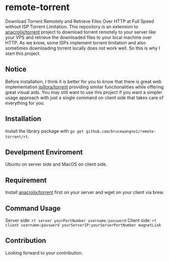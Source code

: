 # remote-torrent

Download Torrent Remotely and Retrieve Files Over HTTP at Full Speed without ISP Torrent Limitation.
This repository is an extension to [anacrolix/torrent](https://github.com/anacrolix/torrent) project to download torrent remotely to your server like your VPS and retrieve the downloaded files to your local machine over HTTP. As we know, some ISPs implement torrent limitation and also sometimes downloading torrent locally does not work well. So this is why I start this project.

## Notice
Before installation, I think it is better for you to know that there is great web implementation [jpillora/torrent](https://github.com/jpillora/cloud-torrent) providing similar functionalities while offering great visual aids. You may still want to use this project if you want a simpler usage approach with just a single command on client side that takes care of everything for you.

## Installation

Install the library package with `go get github.com/brucewangno1/remote-torrent/rt`.

## Develpment Enviroment

Ubuntu on server side and MacOS on client side.

## Requirement

Install [anacrolix/torrent](https://github.com/anacrolix/torrent) first on your server and wget on your client via brew.

## Command Usage

Server side: `rt server yourPortNumber username:password`
Client side: `rt client username:password yourServerIP:yourServerPortNumber magnetLink`

## Contribution

Looking forward to your contribution.
